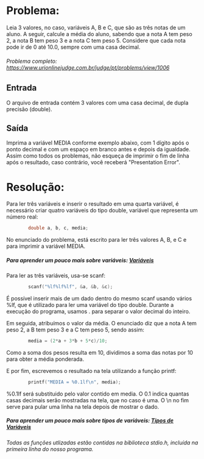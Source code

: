 # Problema:

Leia 3 valores, no caso, variáveis A, B e C, que são as três notas de um aluno. A seguir, calcule a média do aluno, sabendo que a nota A tem peso 2, a nota B tem peso 3 e a nota C tem peso 5. Considere que cada nota pode ir de 0 até 10.0, sempre com uma casa decimal.

###### Problema completo: https://www.urionlinejudge.com.br/judge/pt/problems/view/1006

## Entrada

O arquivo de entrada contém 3 valores com uma casa decimal, de dupla precisão (double).

## Saída

Imprima a variável MEDIA conforme exemplo abaixo, com 1 dígito após o ponto decimal e com um espaço em branco antes e depois da igualdade. Assim como todos os problemas, não esqueça de imprimir o fim de linha após o resultado, caso contrário, você receberá "Presentation Error".

# Resolução:

Para ler três variáveis e inserir o resultado em uma quarta variável, é necessário criar quatro variáveis do tipo double, variável que representa um número real:
```c
        double a, b, c, media;
```
No enunciado do problema, está escrito para ler três valores A, B, e C e para imprimir a variável MEDIA.

##### Para aprender um pouco mais sobre variáveis: [Variáveis](http://linguagemc.com.br/variaveis-em-linguagem-c/)

Para ler as três variáveis, usa-se scanf:
```c
        scanf("%lf%lf%lf", &a, &b, &c);
```
É possível inserir mais de um dado dentro do mesmo scanf usando vários %lf, que é utilizado para ler uma variável do tipo double. Durante a execução do programa, usamos . para separar o valor decimal do inteiro.

Em seguida, atribuímos o valor da média. O enunciado diz que a nota A tem peso 2, a B tem peso 3 e a C tem peso 5, sendo assim:
```c
        media = (2*a + 3*b + 5*c)/10;
```
Como a soma dos pesos resulta em 10, dividimos a soma das notas por 10 para obter a média ponderada.

E por fim, escrevemos o resultado na tela utilizando a função printf:
```c
        printf("MEDIA = %0.1lf\n", media);
```
%0.1lf será substituido pelo valor contido em media. O 0.1 indica quantas casas decimais serão mostradas na tela, que no caso é uma. O \n no fim serve para pular uma linha na tela depois de mostrar o dado.
##### Para aprender um pouco mais sobre tipos de variáveis: [Tipos de Variáveis](http://linguagemc.com.br/tipos-de-dados-em-c/)

###### Todas as funções utlizadas estão contidas na biblioteca stdio.h, incluída na primeira linha do nosso programa.
